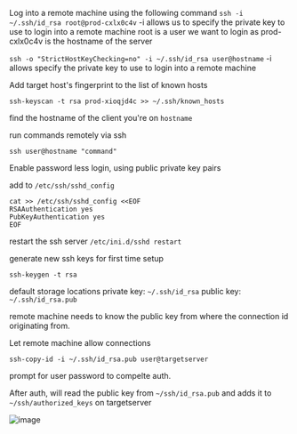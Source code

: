 Log into a remote machine using the following command
`ssh -i ~/.ssh/id_rsa root@prod-cxlx0c4v`
-i allows us to specify the private key to use to login into a remote machine
root is a user we want to login as
prod-cxlx0c4v is the hostname of the server


`ssh -o "StrictHostKeyChecking=no" -i ~/.ssh/id_rsa user@hostname`
-i allows specify the private key to use to login into a remote machine

Add target host's fingerprint to the list of known hosts 
```
ssh-keyscan -t rsa prod-xioqjd4c >> ~/.ssh/known_hosts
```
find the hostname of the client you're on
`hostname`

run commands remotely via ssh
```
ssh user@hostname "command"
```

Enable password less login, using public private key pairs

add to `/etc/ssh/sshd_config`

```
cat >> /etc/ssh/sshd_config <<EOF
RSAAuthentication yes
PubKeyAuthentication yes
EOF
```

restart the ssh server
`/etc/ini.d/sshd restart`

generate new ssh keys for first time setup 
```
ssh-keygen -t rsa
```

default storage locations
private key: `~/.ssh/id_rsa`
public key: `~/.ssh/id_rsa.pub`

remote machine needs to know the public key from where the connection id originating from.

Let remote machine allow connections
```
ssh-copy-id -i ~/.ssh/id_rsa.pub user@targetserver
```
prompt for user password to compelte auth.

After auth, will read the public key from `~/ssh/id_rsa.pub`
and adds it to `~/ssh/authorized_keys` on targetserver

![image](https://github.com/user-attachments/assets/927218df-c48d-4b43-ab7c-48976b4e773a)

